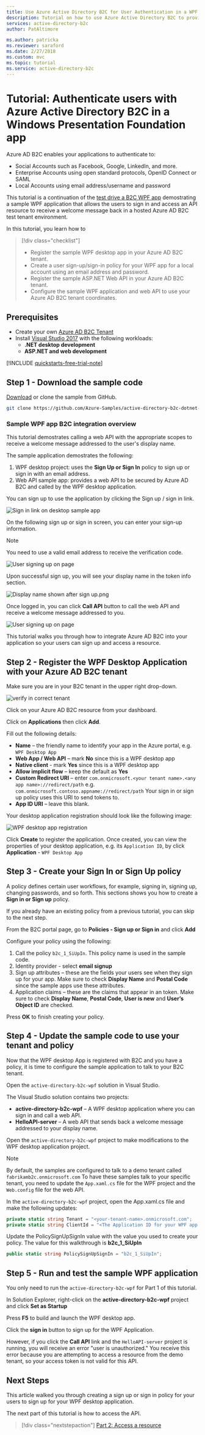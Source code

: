 ```yaml
---
title: Use Azure Active Directory B2C for User Authentication in a WPF app
description: Tutorial on how to use Azure Active Directory B2C to provide user login for a WPF app.
services: active-directory-b2c
author: PatAltimore

ms.author: patricka
ms.reviewer: saraford
ms.date: 2/27/2018
ms.custom: mvc
ms.topic: tutorial
ms.service: active-directory-b2c
---
```


# Tutorial: Authenticate users with Azure Active Directory B2C in a Windows Presentation Foundation app

Azure AD B2C enables your applications to authenticate to:

* Social Accounts such as Facebook, Google, LinkedIn, and more.
* Enterprise Accounts using open standard protocols, OpenID Connect or SAML
* Local Accounts using email address/username and password

This tutorial is a continuation of the [test drive a B2C WPF app](https://docs.microsoft.com/en-us/azure/active-directory-b2c/active-directory-b2c-quickstarts-desktop-app) demostrating a sample WPF application that allows the users to sign in and access an API resource to receive a welcome message back in a hosted Azure AD B2C test tenant environment. 

In this tutorial, you learn how to

> [!div class="checklist"]
> * Register the sample WPF desktop app in your Azure AD B2C tenant.
> * Create a user sign-up/sign-in policy for your WPF app for a local account using an email address and password.
> * Register the sample ASP.NET Web API in your Azure AD B2C tenant. 
> * Configure the sample WPF application and web API to use your Azure AD B2C tenant coordinates. 

## Prerequisites

* Create your own [Azure AD B2C Tenant](https://docs.microsoft.com/en-us/azure/active-directory-b2c/active-directory-b2c-get-started)
* Install [Visual Studio 2017](https://www.visualstudio.com/downloads/) with the following workloads:
    - **.NET desktop development**
    - **ASP.NET and web development**

[!INCLUDE [quickstarts-free-trial-note](../../includes/quickstarts-free-trial-note.md)]

## Step 1 - Download the sample code

[Download](https://github.com/Azure-Samples/active-directory-b2c-dotnet-desktop) or clone the sample from GitHub.

```bash
git clone https://github.com/Azure-Samples/active-directory-b2c-dotnet-desktop.git
```

### Sample WPF app B2C integration overview

This tutorial demostrates calling a web API with the appropriate scopes to receive a welcome message addressed to the user's display name.

The sample application demostrates the following:

1. WPF desktop project: uses the **Sign Up or Sign In** policy to sign up or sign in with an email address. 
2. Web API sample app: provides a web API to be secured by Azure AD B2C and called by the WPF desktop application.

You can sign up to use the application by clicking the Sign up / sign in link.

![Sign in link on desktop sample app](media/active-directory-b2c-tutorials-desktop-app/sign-in-or-sign-up-local-only.png)

On the following sign up or sign in screen, you can enter your sign-up information. 

> [!NOTE]
> You need to use a valid email address to receive the verification code.

![User signing up on page](media/active-directory-b2c-tutorials-desktop-app/sign-up-screen.png)

Upon successful sign up, you will see your display name in the token info section.  

![Display name shown after sign up.png](media/active-directory-b2c-tutorials-desktop-app/successful-sign-in.png)

Once logged in, you can click **Call API** button to call the web API and receive a welcome message addressed to you.

![User signing up on page](media/active-directory-b2c-tutorials-desktop-app/api-call-results.png)

This tutorial walks you through how to integrate Azure AD B2C into your application so your users can sign up and access a resource.

## Step 2 - Register the WPF Desktop Application with your Azure AD B2C tenant

Make sure you are in your B2C tenant in the upper right drop-down.

![verify in correct tenant](media/active-directory-b2c-tutorials-web-app/verify-in-correct-tenant.png)

Click on your Azure AD B2C resource from your dashboard. 

Click on **Applications** then click **Add**. 

Fill out the following details:

- **Name** – the friendly name to identify your app in the Azure portal, e.g. `WPF Desktop App`
- **Web App / Web API** – mark **No** since this is a WPF desktop app
- **Native client** - mark **Yes** since this is a WPF desktop app
- **Allow implicit flow** – keep the default as **Yes**
- **Custom Redirect URI** – enter `com.onmicrosoft.<your tenant name>.<any app name>://redirect/path` e.g. `com.onmicrosoft.contoso.appname://redirect/path` Your sign in or sign up policy uses this URI to send tokens to.
- **App ID URI** – leave this blank.

Your desktop application registration should look like the following image:

![WPF desktop app registration](media/active-directory-b2c-tutorials-desktop-app/desktop-app-registration.png)

Click **Create** to register the application. Once created, you can view the properties of your desktop application, e.g. its `Application ID`, by click **Application** - `WPF Desktop App`

## Step 3 - Create your Sign In or Sign Up policy

A policy defines certain user workflows, for example, signing in, signing up, changing passwords, and so forth. This sections shows you how to create a **Sign in or Sign up** policy.

If you already have an existing policy from a previous tutorial, you can skip to the next step. 

From the B2C portal page, go to **Policies - Sign up or Sign in** and click **Add**

Configure your policy using the following: 

1. Call the policy `b2c_1_SiUpIn`. This policy name is used in the sample code.
2. Identity provider - select **email signup**
3. Sign up attributes – these are the fields your users see when they sign up for your app. Make sure to check **Display Name** and **Postal Code** since the sample apps use these attributes.
4. Application claims – these are the claims that appear in an token. Make sure to check **Display Name**, **Postal Code**,  **User is new** and **User’s Object ID** are checked. 

Press **OK** to finish creating your policy. 

## Step 4 - Update the sample code to use your tenant and policy

Now that the WPF desktop App is registered with B2C and you have a policy, it is time to configure the sample application to talk to your B2C tenant.

Open the `active-directory-b2c-wpf` solution in Visual Studio.

The Visual Studio solution contains two projects:

- **active-directory-b2c-wpf** – A WPF desktop application where you can sign in and call a web API. 
- **HelloAPI-server** – A web API that sends back a welcome message addressed to your display name. 

Open the `active-directory-b2c-wpf` project to make modifications to the WPF desktop application project.

> [!Note]
> By default, the samples are configured to talk to a demo tenant called `fabrikamb2c.onmicrosoft.com` To have these samples talk to your specific tenant, you need to update the `App.xaml.cs` file for the WPF project and the `Web.config` file for the web API.

In the `active-directory-b2c-wpf` project, open the App.xaml.cs file and make the following updates:

```C#
private static string Tenant = "<your-tenant-name>.onmicrosoft.com";
private static string ClientId = "<The Application ID for your WPF app as seen in portal registration>";
```

Update the PolicySignUpSignIn value with the value you used to create your policy. The value for this walkthrough is **b2c_1_SiUpIn**

```C#
public static string PolicySignUpSignIn = "b2c_1_SiUpIn";
```

## Step 5 - Run and test the sample WPF application

You only need to run the `active-directory-b2c-wpf` for Part 1 of this tutorial.

In Solution Explorer, right-click on the **active-directory-b2c-wpf** project and click **Set as Startup**

Press **F5** to build and launch the WPF desktop app. 

Click the **sign in** button to sign up for the WPF Application. 

However, if you click the **Call API** link and the `HelloAPI-server` project is running, you will receive an error "user is unauthorized." You receive this error because you are attempting to access a resource from the demo tenant, so your access token is not valid for this API.  

## Next Steps

This article walked you through creating a sign up or sign in policy for your users to sign up for your WPF desktop application. 

The next part of this tutorial is how to access the API.

> [!div class="nextstepaction"]
> [Part 2: Access a resource](active-directory-b2c-tutorials-desktop-app-part-b.md)